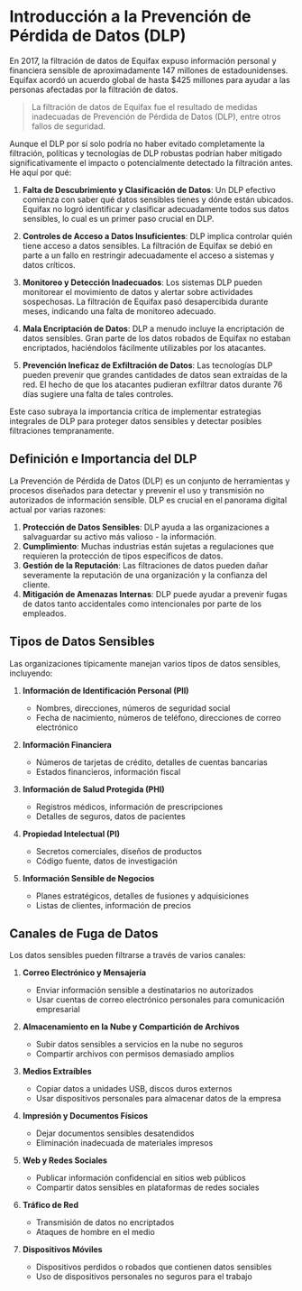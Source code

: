 # Introducción a la Prevención de Pérdida de Datos (DLP)

En 2017, la filtración de datos de Equifax expuso información personal y financiera sensible de aproximadamente 147 millones de estadounidenses. Equifax acordó un acuerdo global de hasta $425 millones para ayudar a las personas afectadas por la filtración de datos.

> La filtración de datos de Equifax fue el resultado de medidas inadecuadas de Prevención de Pérdida de Datos (DLP), entre otros fallos de seguridad.

Aunque el DLP por sí solo podría no haber evitado completamente la filtración, políticas y tecnologías de DLP robustas podrían haber mitigado significativamente el impacto o potencialmente detectado la filtración antes. He aquí por qué:

1. **Falta de Descubrimiento y Clasificación de Datos**: Un DLP efectivo comienza con saber qué datos sensibles tienes y dónde están ubicados. Equifax no logró identificar y clasificar adecuadamente todos sus datos sensibles, lo cual es un primer paso crucial en DLP.

2. **Controles de Acceso a Datos Insuficientes**: DLP implica controlar quién tiene acceso a datos sensibles. La filtración de Equifax se debió en parte a un fallo en restringir adecuadamente el acceso a sistemas y datos críticos.

3. **Monitoreo y Detección Inadecuados**: Los sistemas DLP pueden monitorear el movimiento de datos y alertar sobre actividades sospechosas. La filtración de Equifax pasó desapercibida durante meses, indicando una falta de monitoreo adecuado.

4. **Mala Encriptación de Datos**: DLP a menudo incluye la encriptación de datos sensibles. Gran parte de los datos robados de Equifax no estaban encriptados, haciéndolos fácilmente utilizables por los atacantes.

5. **Prevención Ineficaz de Exfiltración de Datos**: Las tecnologías DLP pueden prevenir que grandes cantidades de datos sean extraídas de la red. El hecho de que los atacantes pudieran exfiltrar datos durante 76 días sugiere una falta de tales controles.

Este caso subraya la importancia crítica de implementar estrategias integrales de DLP para proteger datos sensibles y detectar posibles filtraciones tempranamente.

## Definición e Importancia del DLP

La Prevención de Pérdida de Datos (DLP) es un conjunto de herramientas y procesos diseñados para detectar y prevenir el uso y transmisión no autorizados de información sensible. DLP es crucial en el panorama digital actual por varias razones:

1. **Protección de Datos Sensibles**: DLP ayuda a las organizaciones a salvaguardar su activo más valioso - la información.
2. **Cumplimiento**: Muchas industrias están sujetas a regulaciones que requieren la protección de tipos específicos de datos.
3. **Gestión de la Reputación**: Las filtraciones de datos pueden dañar severamente la reputación de una organización y la confianza del cliente.
4. **Mitigación de Amenazas Internas**: DLP puede ayudar a prevenir fugas de datos tanto accidentales como intencionales por parte de los empleados.

## Tipos de Datos Sensibles

Las organizaciones típicamente manejan varios tipos de datos sensibles, incluyendo:

1. **Información de Identificación Personal (PII)**
   - Nombres, direcciones, números de seguridad social
   - Fecha de nacimiento, números de teléfono, direcciones de correo electrónico

2. **Información Financiera**
   - Números de tarjetas de crédito, detalles de cuentas bancarias
   - Estados financieros, información fiscal

3. **Información de Salud Protegida (PHI)**
   - Registros médicos, información de prescripciones
   - Detalles de seguros, datos de pacientes

4. **Propiedad Intelectual (PI)**
   - Secretos comerciales, diseños de productos
   - Código fuente, datos de investigación

5. **Información Sensible de Negocios**
   - Planes estratégicos, detalles de fusiones y adquisiciones
   - Listas de clientes, información de precios

## Canales de Fuga de Datos

Los datos sensibles pueden filtrarse a través de varios canales:

1. **Correo Electrónico y Mensajería**
   - Enviar información sensible a destinatarios no autorizados
   - Usar cuentas de correo electrónico personales para comunicación empresarial

2. **Almacenamiento en la Nube y Compartición de Archivos**
   - Subir datos sensibles a servicios en la nube no seguros
   - Compartir archivos con permisos demasiado amplios

3. **Medios Extraíbles**
   - Copiar datos a unidades USB, discos duros externos
   - Usar dispositivos personales para almacenar datos de la empresa

4. **Impresión y Documentos Físicos**
   - Dejar documentos sensibles desatendidos
   - Eliminación inadecuada de materiales impresos

5. **Web y Redes Sociales**
   - Publicar información confidencial en sitios web públicos
   - Compartir datos sensibles en plataformas de redes sociales

6. **Tráfico de Red**
   - Transmisión de datos no encriptados
   - Ataques de hombre en el medio

7. **Dispositivos Móviles**
   - Dispositivos perdidos o robados que contienen datos sensibles
   - Uso de dispositivos personales no seguros para el trabajo
